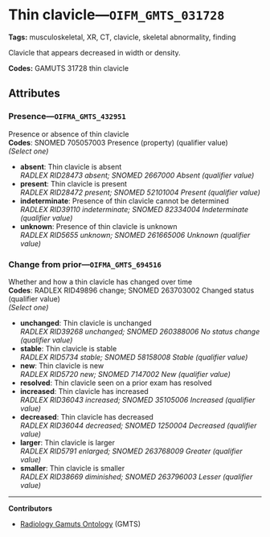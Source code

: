 # Thin clavicle—`OIFM_GMTS_031728`

**Tags:** musculoskeletal, XR, CT, clavicle, skeletal abnormality, finding

Clavicle that appears decreased in width or density.

**Codes:** GAMUTS 31728 thin clavicle

## Attributes

### Presence—`OIFMA_GMTS_432951`

Presence or absence of thin clavicle  
**Codes**: SNOMED 705057003 Presence (property) (qualifier value)  
*(Select one)*

- **absent**: Thin clavicle is absent  
_RADLEX RID28473 absent; SNOMED 2667000 Absent (qualifier value)_
- **present**: Thin clavicle is present  
_RADLEX RID28472 present; SNOMED 52101004 Present (qualifier value)_
- **indeterminate**: Presence of thin clavicle cannot be determined  
_RADLEX RID39110 indeterminate; SNOMED 82334004 Indeterminate (qualifier value)_
- **unknown**: Presence of thin clavicle is unknown  
_RADLEX RID5655 unknown; SNOMED 261665006 Unknown (qualifier value)_

### Change from prior—`OIFMA_GMTS_694516`

Whether and how a thin clavicle has changed over time  
**Codes**: RADLEX RID49896 change; SNOMED 263703002 Changed status (qualifier value)  
*(Select one)*

- **unchanged**: Thin clavicle is unchanged  
_RADLEX RID39268 unchanged; SNOMED 260388006 No status change (qualifier value)_
- **stable**: Thin clavicle is stable  
_RADLEX RID5734 stable; SNOMED 58158008 Stable (qualifier value)_
- **new**: Thin clavicle is new  
_RADLEX RID5720 new; SNOMED 7147002 New (qualifier value)_
- **resolved**: Thin clavicle seen on a prior exam has resolved  
- **increased**: Thin clavicle has increased  
_RADLEX RID36043 increased; SNOMED 35105006 Increased (qualifier value)_
- **decreased**: Thin clavicle has decreased  
_RADLEX RID36044 decreased; SNOMED 1250004 Decreased (qualifier value)_
- **larger**: Thin clavicle is larger  
_RADLEX RID5791 enlarged; SNOMED 263768009 Greater (qualifier value)_
- **smaller**: Thin clavicle is smaller  
_RADLEX RID38669 diminished; SNOMED 263796003 Lesser (qualifier value)_

---

**Contributors**

- [Radiology Gamuts Ontology](https://gamuts.net/) (GMTS)